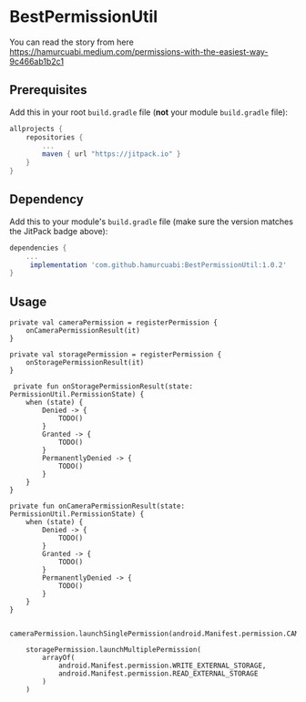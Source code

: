 # BestPermissionUtil

You can read the story from here https://hamurcuabi.medium.com/permissions-with-the-easiest-way-9c466ab1b2c1


## Prerequisites

Add this in your root `build.gradle` file (**not** your module `build.gradle` file):

```gradle
allprojects {
	repositories {
		...
		maven { url "https://jitpack.io" }
	}
}
```

## Dependency

Add this to your module's `build.gradle` file (make sure the version matches the JitPack badge above):

```gradle
dependencies {
	...
	 implementation 'com.github.hamurcuabi:BestPermissionUtil:1.0.2'
}
```

## Usage

    private val cameraPermission = registerPermission {
        onCameraPermissionResult(it)
    }

    private val storagePermission = registerPermission {
        onStoragePermissionResult(it)
    }
    
     private fun onStoragePermissionResult(state: PermissionUtil.PermissionState) {
        when (state) {
            Denied -> {
                TODO()
            }
            Granted -> {
                TODO()
            }
            PermanentlyDenied -> {
                TODO()
            }
        }
    }

    private fun onCameraPermissionResult(state: PermissionUtil.PermissionState) {
        when (state) {
            Denied -> {
                TODO()
            }
            Granted -> {
                TODO()
            }
            PermanentlyDenied -> {
                TODO()
            }
        }
    }
    
     cameraPermission.launchSinglePermission(android.Manifest.permission.CAMERA)

        storagePermission.launchMultiplePermission(
            arrayOf(
                android.Manifest.permission.WRITE_EXTERNAL_STORAGE,
                android.Manifest.permission.READ_EXTERNAL_STORAGE
            )
        )
